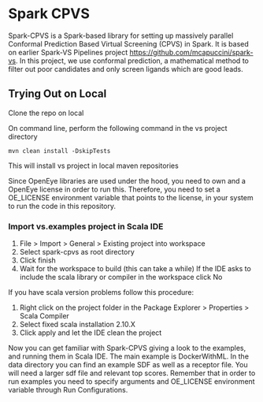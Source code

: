 # Spark CPVS #

Spark-CPVS is a Spark-based library for setting up massively parallel Conformal Prediction Based Virtual Screening (CPVS) in Spark. It is based on earlier Spark-VS Pipelines project https://github.com/mcapuccini/spark-vs. In this project, we use conformal prediction, a mathematical method to filter out poor candidates and only screen ligands which are good leads. 

## Trying Out on Local
Clone the repo on local

On command line, perform the following command in the vs project directory

`mvn clean install -DskipTests`

This will install vs project in local maven repositories
	
Since OpenEye libraries are used under the hood, you need to own and a OpenEye license in order to run this. Therefore, you need to set a OE_LICENSE environment variable that points to the license, in your system to run the code in this repository.	

### Import vs.examples project in Scala IDE ###

1. File > Import > General > Existing project into workspace
2. Select spark-cpvs as root directory
3. Click finish
4. Wait for the workspace to build (this can take a while)
  If the IDE asks to include the scala library or compiler in the workspace click No

If you have scala version problems follow this procedure:

1. Right click on the project folder in the Package Explorer > Properties > Scala Compiler 
2. Select fixed scala installation 2.10.X
3. Click apply and let the IDE clean the project


Now you can get familiar with Spark-CPVS giving a look to the examples, and running them in Scala IDE. The main example is DockerWithML. 
In the data directory you can find an example SDF as well as a receptor file. You will need a larger sdf file and relevant top scores. 
Remember that in order to run examples you need to specify arguments and OE_LICENSE environment variable through Run Configurations.
